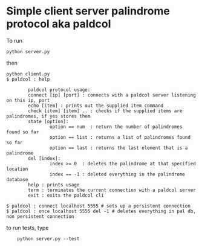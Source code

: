 # Simple client server palindrome protocol aka paldcol

To run

    python server.py
    
then

    python client.py
    $ paldcol : help
    
            paldcol protocol usage:
            connect [ip] [port] : connects with a paldcol server listening on this ip, port
            echo [item] : prints out the supplied item command
            check [item] [item] .. : checks if the supplied items are palindromes, if yes stores them
            state [option]:
                    option == num  : return the number of palindromes found so far
                    option == list : returns a list of palindromes found so far
                    option == last : returns the last element that is a palindrome
            del [index]:
                    index >= 0  : deletes the palindrome at that specified location
                    index == -1 : deleted everything in the palindrome database
            help : prints usage
            term : terminates the current connection with a paldcol server
            exit : exits the paldcol cli
            
    $ paldcol : connect localhost 5555 # sets up a persistent connection 
    $ paldcol : once localhost 5555 del -1 # deletes everything in pal db, non persistent connection
    
to run tests, type

        python server.py --test